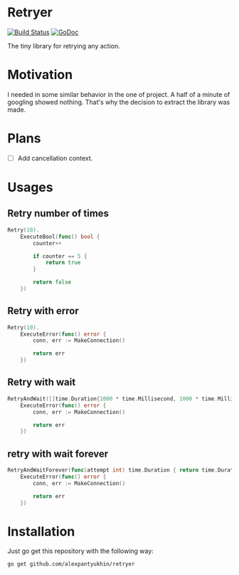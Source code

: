 # Retryer

[![Build Status](https://travis-ci.org/alexpantyukhin/retryer.svg?branch=master
)](https://travis-ci.org/alexpantyukhin/retryer)
[![GoDoc](https://godoc.org/alexpantyukhin/retryer?status.svg)](https://godoc.org/github.com/alexpantyukhin/retryer)

The tiny library for retrying any action.

# Motivation

I needed in some similar behavior in the one of project. A half of a minute of googling showed nothing. That's why the decision to extract the library was made.

# Plans
   - [ ] Add cancellation context.

# Usages

## Retry number of times

```go
Retry(10).
    ExecuteBool(func() bool {
        counter++

        if counter == 5 {
            return true
        }

        return false
    })
```

## Retry with error

```go
Retry(10).
    ExecuteError(func() error {
        conn, err := MakeConnection()

        return err
    })
```

## Retry with wait

```go
RetryAndWait([]time.Duration{1000 * time.Millisecond, 1000 * time.Millisecond}).
    ExecuteError(func() error {
        conn, err := MakeConnection()

        return err
    })
```

## retry with wait forever

```go
RetryAndWaitForever(func(attempt int) time.Duration { return time.Duration(attempt*100) * time.Millisecond }).
    ExecuteError(func() error {
        conn, err := MakeConnection()

        return err
    })
```

# Installation
Just go get this repository with the following way:

```
go get github.com/alexpantyukhin/retryer
```
